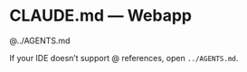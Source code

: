 # CLAUDE.md — Webapp

@../AGENTS.md

If your IDE doesn’t support @ references, open `../AGENTS.md`.

